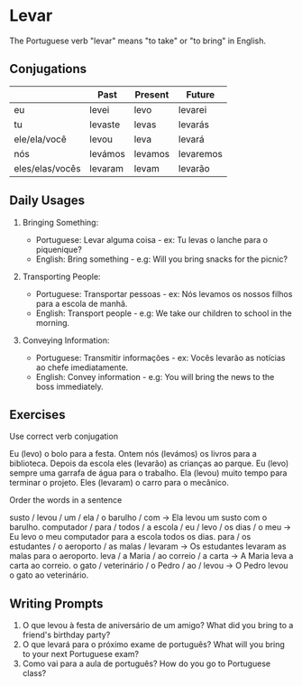 # Levar

The Portuguese verb "levar" means "to take" or "to bring" in English.

## Conjugations

|                 | Past    | Present | Future    |
| --------------- | ------- | ------- | --------- |
| eu              | levei   | levo    | levarei   |
| tu              | levaste | levas   | levarás   |
| ele/ela/você    | levou   | leva    | levará    |
| nós             | levámos | levamos | levaremos |
| eles/elas/vocês | levaram | levam   | levarão   |

## Daily Usages

1. Bringing Something:

   - Portuguese: Levar alguma coisa - ex: Tu levas o lanche para o piquenique?
   - English: Bring something - e.g: Will you bring snacks for the picnic?

2. Transporting People:

   - Portuguese: Transportar pessoas - ex: Nós levamos os nossos filhos para a escola de manhã.
   - English: Transport people - e.g: We take our children to school in the morning.

3. Conveying Information:

   - Portuguese: Transmitir informações - ex: Vocês levarão as notícias ao chefe imediatamente.
   - English: Convey information - e.g: You will bring the news to the boss immediately.

## Exercises

Use correct verb conjugation

Eu (levo) o bolo para a festa.
Ontem nós (levámos) os livros para a biblioteca.
Depois da escola eles (levarão) as crianças ao parque.
Eu (levo) sempre uma garrafa de água para o trabalho.
Ela (levou) muito tempo para terminar o projeto.
Eles (levaram) o carro para o mecânico.

Order the words in a sentence

susto / levou / um / ela / o barulho / com -> Ela levou um susto com o barulho.
computador / para / todos / a escola / eu / levo / os dias / o meu -> Eu levo o meu computador para a escola todos os dias.
para / os estudantes / o aeroporto / as malas / levaram -> Os estudantes levaram as malas para o aeroporto.
leva / a Maria / ao correio / a carta -> A Maria leva a carta ao correio.
o gato / veterinário / o Pedro / ao / levou -> O Pedro levou o gato ao veterinário.

## Writing Prompts

1. O que levou à festa de aniversário de um amigo? What did you bring to a friend's birthday party?
2. O que levará para o próximo exame de português? What will you bring to your next Portuguese exam?
3. Como vai para a aula de português? How do you go to Portuguese class?
